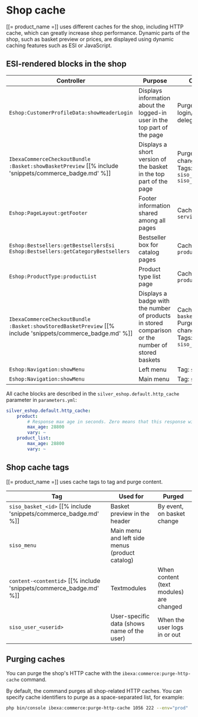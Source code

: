 # Shop cache

[[= product_name =]] uses different caches for the shop, including HTTP cache, which can greatly increase shop performance.
Dynamic parts of the shop, such as basket preview or prices, are displayed using dynamic caching features such as ESI or JavaScript.

## ESI-rendered blocks in the shop

|Controller|Purpose|Cache settings|
|--- |--- |--- |
|`Eshop:CustomerProfileData:showHeaderLogin`|Displays information about the logged-in user in the top part of the page|Purged after login/logout and delegation process|
|`IbexaCommerceCheckoutBundle :Basket:showBasketPreview` [[% include 'snippets/commerce_badge.md' %]]|Displays a short version of the basket in the top part of the page|Purged when basket changes</br>Tags: `siso_basket_<basketid>`</br>`siso_user_<userid>`|
|`Eshop:PageLayout:getFooter`|Footer information shared among all pages|Caching strategy `service_menu`|
|`Eshop:Bestsellers:getBestsellersEsi`</br>`Eshop:Bestsellers:getCategoryBestsellers`|Bestseller box for catalog pages|Caching strategy `product_list`|
|`Eshop:ProductType:productList`|Product type list page|Caching strategy `product_type_children`|
|`IbexaCommerceCheckoutBundle :Basket:showStoredBasketPreview` [[% include 'snippets/commerce_badge.md' %]]|Displays a badge with the number of products in stored comparison or the number of stored baskets|Caching strategy `basket_preview`</br>Purged when basket changes</br>Tags: `siso_basket_<basketid>`|
|`Eshop:Navigation:showMenu`|Left menu|Tag: `siso_menu`|
|`Eshop:Navigation:showMenu`|Main menu|Tag: `siso_menu`|

All cache blocks are described in the `silver_eshop.default.http_cache` parameter in `parameters.yml`:

``` yaml
silver_eshop.default.http_cache:
    product:
        # Response max age in seconds. Zero means that this response will not be cached.
        max_age: 28800
        vary: ~
    product_list:
        max_age: 28800
        vary: ~
```

## Shop cache tags

[[= product_name =]] uses cache tags to tag and purge content.

|Tag|Used for|Purged|
|--- |--- |--- |
|`siso_basket_<id>` [[% include 'snippets/commerce_badge.md' %]]|Basket preview in the header|By event, on basket change|
|`siso_menu`|Main menu and left side menus (product catalog)||
|`content-<contentid>` [[% include 'snippets/commerce_badge.md' %]]|Textmodules|When content (text modules) are changed|
|`siso_user_<userid>`|User-specific data (shows name of the user)|When the user logs in or out|

## Purging caches

You can purge the shop's HTTP cache with the `ibexa:commerce:purge-http-cache` command.

By default, the command purges all shop-related HTTP caches.
You can specify cache identifiers to purge as a space-separated list, for example:

``` bash
php bin/console ibexa:commerce:purge-http-cache 1056 222 --env="prod"
```
